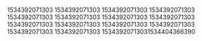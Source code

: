 1534392071303
1534392071303
1534392071303
1534392071303
1534392071303
1534392071303
1534392071303
1534392071303
1534392071303
1534392071303
1534392071303
1534392071303
1534392071303
1534392071303
15343920713031534404366390